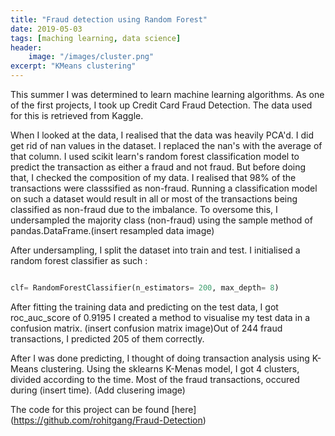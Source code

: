 ```yaml
---
title: "Fraud detection using Random Forest"
date: 2019-05-03
tags: [maching learning, data science]
header: 
    image: "/images/cluster.png"
excerpt: "KMeans clustering"
---
```


This summer I was determined to learn machine learning algorithms. As one of the first projects, I took up Credit Card Fraud Detection.
The data used for this is retrieved from Kaggle.

When I looked at the data, I realised that the data was heavily PCA'd. I did get rid of nan values in the dataset. I replaced the nan's with the average of that column.
I used scikit learn's random forest classification model to predict the transaction as either a fraud and not fraud. But before doing that, I checked the composition of my data.
I realised that 98% of the transactions were classsified as non-fraud. Running a classification model on such a dataset would result in all or most of the transactions being classified as non-fraud due to the imbalance.
To oversome this, I undersampled the majority class (non-fraud) using the sample method of pandas.DataFrame.(insert resampled data image)

After undersampling, I split the dataset into train and test. I initialised a random forest classifier  as such : 

```python

clf= RandomForestClassifier(n_estimators= 200, max_depth= 8)
```

After fitting the training data and predicting on the test data, I got roc_auc_score of 0.9195
I created a method to visualise my test data in a confusion matrix. (insert confusion matrix image)Out of 244 fraud transactions, I predicted 205 of them correctly.

After I was done predicting, I thought of doing transaction analysis using K-Means clustering. Using the sklearns K-Menas model, I got 4 clusters, divided according to the time. Most of the fraud transactions, occured during (insert time). (Add clusering image)

The code for this project can be found [here] (https://github.com/rohitgang/Fraud-Detection)
